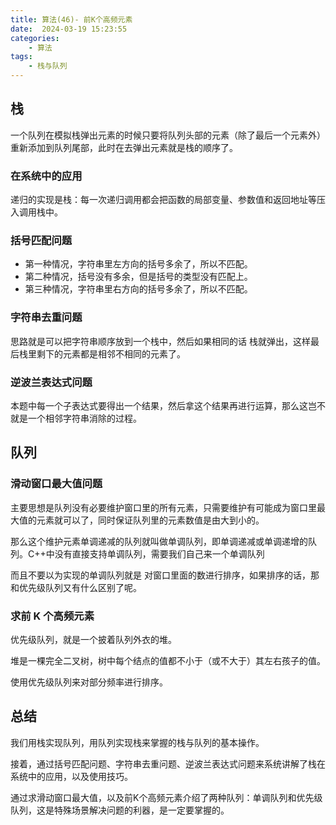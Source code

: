 ```yaml
---
title: 算法(46)- 前K个高频元素
date:  2024-03-19 15:23:55
categories:
    - 算法
tags:
    - 栈与队列
---
```


## 栈

一个队列在模拟栈弹出元素的时候只要将队列头部的元素（除了最后一个元素外） 重新添加到队列尾部，此时在去弹出元素就是栈的顺序了。

<!-- more -->

### 在系统中的应用

递归的实现是栈：每一次递归调用都会把函数的局部变量、参数值和返回地址等压入调用栈中。

### 括号匹配问题

- 第一种情况，字符串里左方向的括号多余了，所以不匹配。
- 第二种情况，括号没有多余，但是括号的类型没有匹配上。
- 第三种情况，字符串里右方向的括号多余了，所以不匹配。

### 字符串去重问题

思路就是可以把字符串顺序放到一个栈中，然后如果相同的话 栈就弹出，这样最后栈里剩下的元素都是相邻不相同的元素了。

### 逆波兰表达式问题

本题中每一个子表达式要得出一个结果，然后拿这个结果再进行运算，那么这岂不就是一个相邻字符串消除的过程。

## 队列

### 滑动窗口最大值问题

主要思想是队列没有必要维护窗口里的所有元素，只需要维护有可能成为窗口里最大值的元素就可以了，同时保证队列里的元素数值是由大到小的。

那么这个维护元素单调递减的队列就叫做单调队列，即单调递减或单调递增的队列。C++中没有直接支持单调队列，需要我们自己来一个单调队列

而且不要以为实现的单调队列就是 对窗口里面的数进行排序，如果排序的话，那和优先级队列又有什么区别了呢。

### 求前 K 个高频元素

优先级队列，就是一个披着队列外衣的堆。

堆是一棵完全二叉树，树中每个结点的值都不小于（或不大于）其左右孩子的值。 

使用优先级队列来对部分频率进行排序。

## 总结

我们用栈实现队列，用队列实现栈来掌握的栈与队列的基本操作。

接着，通过括号匹配问题、字符串去重问题、逆波兰表达式问题来系统讲解了栈在系统中的应用，以及使用技巧。

通过求滑动窗口最大值，以及前K个高频元素介绍了两种队列：单调队列和优先级队列，这是特殊场景解决问题的利器，是一定要掌握的。
